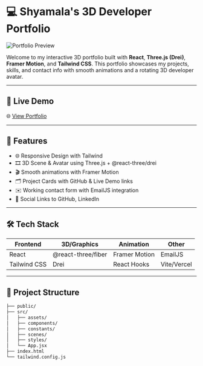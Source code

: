 # 💻 Shyamala's 3D Developer Portfolio

![Portfolio Preview](preview-image.png) <!-- Add a screenshot or GIF of your portfolio -->

Welcome to my interactive 3D portfolio built with **React**, **Three.js (Drei)**, **Framer Motion**, and **Tailwind CSS**. This portfolio showcases my projects, skills, and contact info with smooth animations and a rotating 3D developer avatar.

---

## 🚀 Live Demo
🌐 [View Portfolio](https://your-portfolio-link.vercel.app)

---

## 🧠 Features

- 🌐 Responsive Design with Tailwind
- 🎞️ 3D Scene & Avatar using Three.js + @react-three/drei
- 🎬 Smooth animations with Framer Motion
- 🗂️ Project Cards with GitHub & Live Demo links
- ✉️ Working contact form with EmailJS integration
- 🔗 Social Links to GitHub, LinkedIn

---

## 🛠️ Tech Stack

| Frontend       | 3D/Graphics       | Animation        | Other         |
|----------------|------------------|------------------|---------------|
| React          | @react-three/fiber | Framer Motion    | EmailJS       |
| Tailwind CSS   | Drei              | React Hooks      | Vite/Vercel   |

---

## 📁 Project Structure

```bash
├── public/
├── src/
│   ├── assets/
│   ├── components/
│   ├── constants/
│   ├── scenes/
│   ├── styles/
│   └── App.jsx
├── index.html
└── tailwind.config.js
